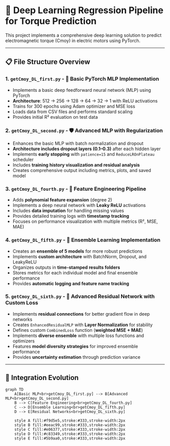 # 🧠 Deep Learning Regression Pipeline for Torque Prediction

This project implements a comprehensive deep learning solution to predict electromagnetic torque (Cmoy) in electric motors using PyTorch.

---

## 📋 File Structure Overview

### 1. `getCmoy_DL_first.py` - 🔰 Basic PyTorch MLP Implementation
- Implements a basic deep feedforward neural network (MLP) using PyTorch  
- **Architecture**: 512 → 256 → 128 → 64 → 32 → 1 with ReLU activations  
- Trains for 300 epochs using Adam optimizer and MSE loss  
- Loads data from CSV files and performs standard scaling  
- Provides initial R² evaluation on test data  

### 2. `getCmoy_DL_second.py` - 🛡️ Advanced MLP with Regularization
- Enhances the basic MLP with batch normalization and dropout  
- **Architecture includes dropout layers (0.1–0.3)** after each hidden layer  
- Implements **early stopping** with `patience=15` and `ReduceLROnPlateau` scheduler  
- Includes **training history visualization and residual analysis**  
- Creates comprehensive output including metrics, plots, and saved model  

### 3. `getCmoy_DL_fourth.py` - 🧩 Feature Engineering Pipeline
- Adds **polynomial feature expansion** (degree 2)  
- Implements a deep neural network with **Leaky ReLU** activations  
- Includes **data imputation** for handling missing values  
- Provides detailed training logs with **timestamp tracking**  
- Focuses on performance visualization with multiple metrics (R², MSE, MAE)  

### 4. `getCmoy_DL_fifth.py` - 🤝 Ensemble Learning Implementation
- Creates an **ensemble of 5 models** for more robust predictions  
- Implements **custom architecture** with BatchNorm, Dropout, and LeakyReLU  
- Organizes outputs in **time-stamped results folders**  
- Stores metrics for each individual model and final ensemble performance  
- Provides **automatic logging and feature name tracking**  

### 5. `getCmoy_DL_sixth.py` - 🌉 Advanced Residual Network with Custom Loss
- Implements **residual connections** for better gradient flow in deep networks  
- Creates `EnhancedResidualMLP` with **Layer Normalization** for stability  
- Defines custom `CombinedLoss` function (**weighted MSE + MAE**)  
- Implements **diverse ensemble** with multiple loss functions and optimizers  
- Features **model diversity strategies** for improved ensemble performance  
- Provides **uncertainty estimation** through prediction variance  

---

## 🔄 Integration Evolution

```mermaid
graph TD
    A[Basic MLP<br>getCmoy_DL_first.py] --> B[Advanced MLP<br>getCmoy_DL_second.py]
    B --> C[Feature Engineering<br>getCmoy_DL_fourth.py]
    C --> D[Ensemble Learning<br>getCmoy_DL_fifth.py]
    D --> E[Residual Networks<br>getCmoy_DL_sixth.py]

    style A fill:#f9d5e5,stroke:#333,stroke-width:2px
    style B fill:#eeac99,stroke:#333,stroke-width:2px
    style C fill:#e06377,stroke:#333,stroke-width:2px
    style D fill:#c83349,stroke:#333,stroke-width:2px
    style E fill:#5b9aa0,stroke:#333,stroke-width:2px

